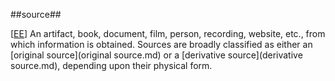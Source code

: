 ##source##

\[[EE](SOURCES.md#EE)\]  An artifact, book, document, film, person, recording, website, etc., from which information is obtained. Sources are broadly classified as either an [original source](original source.md) or a [derivative source](derivative source.md), depending upon their physical form.
